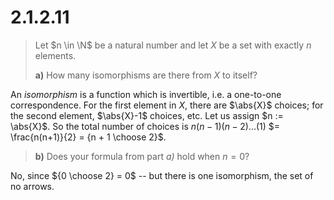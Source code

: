 # 2.1.2.11

> Let $n \in \N$ be a natural number and let $X$ be a set with exactly $n$
> elements.
>
> **a)** How many isomorphisms are there from $X$ to itself?

An _isomorphism_ is a function which is invertible, i.e. a one-to-one
correspondence. For the first element in $X$, there are $\abs{X}$ choices; for the
second element, $\abs{X}-1$ choices, etc. Let us assign $n := \abs{X}$. So the total
number of choices is $n (n-1) (n-2) ... (1)$ $= \frac{n(n+1)}{2} = {n + 1
\choose 2}$.

> **b)** Does your formula from part _a)_ hold when $n=0$?

No, since ${0 \choose 2} = 0$ -- but there is one isomorphism, the set of no
arrows.


